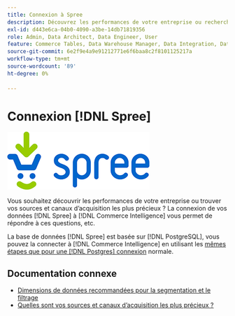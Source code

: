 ```yaml
---
title: Connexion à Spree
description: Découvrez les performances de votre entreprise ou recherchez vos sources et canaux d’acquisition les plus précieux.
exl-id: d443e6ca-04b0-4090-a3be-14db71819356
role: Admin, Data Architect, Data Engineer, User
feature: Commerce Tables, Data Warehouse Manager, Data Integration, Data Import/Export
source-git-commit: 6e2f9e4a9e91212771e6f6baa8c2f8101125217a
workflow-type: tm+mt
source-wordcount: '89'
ht-degree: 0%

---
```


# Connexion [!DNL Spree]

![](../../../assets/spree-commerce-logo.png)

Vous souhaitez découvrir les performances de votre entreprise ou trouver vos sources et canaux d’acquisition les plus précieux ? La connexion de vos données [!DNL Spree] à [!DNL Commerce Intelligence] vous permet de répondre à ces questions, etc.

La base de données [!DNL Spree] est basée sur [!DNL PostgreSQL], vous pouvez la connecter à [!DNL Commerce Intelligence] en utilisant les [mêmes étapes que pour une  [!DNL Postgres] connexion](../integrations/postgresql.md) normale.

## Documentation connexe

* [Dimensions de données recommandées pour la segmentation et le filtrage](../../../best-practices/segment-filter.md)
* [Quelles sont vos sources et canaux d’acquisition les plus précieux ?](../../analysis/most-value-source-channel.md)
